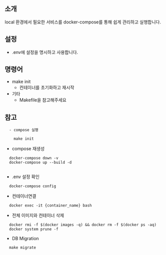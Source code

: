 ## 소개
local 환경에서 필요한 서비스를 docker-compose를 통해 쉽게 관리하고 실행합니다.

## 설정
  - .env에 설정을 명시하고 사용합니다.


## 명령어
- make init 
  - 컨테이너를 초기화하고 재시작
- 기타 
  - Makefile을 참고해주세요

## 참고

```
  - compose 실행
  
    make init
  ```
  
  - compose 재생성
  ```
    docker-compose down -v
    docker-compose up --build -d
    
  ```

  - .env 설정 확인
  ```
    docker-compose config
  ```

  - 컨테이너연결
  ```
    docker exec -it {container_name} bash
  ```

  - 전체 이미지와 컨테이너 삭제
  ```
    docker rmi -f $(docker images -q) && docker rm -f $(docker ps -aq)
    docker system prune -f
  ```

- DB Migration
```
  make migrate
```
  
  